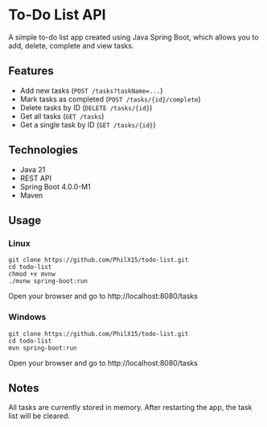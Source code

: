 # To-Do List API
A simple to-do list app created using Java Spring Boot, which allows you to add, delete, complete and view tasks.

## Features
- Add new tasks (`POST /tasks?taskName=...`)
- Mark tasks as completed (`POST /tasks/{id}/complete`)
- Delete tasks by ID (`DELETE /tasks/{id}`)
- Get all tasks (`GET /tasks`)
- Get a single task by ID (`GET /tasks/{id}`)

## Technologies
- Java 21
- REST API
- Spring Boot 4.0.0-M1
- Maven

## Usage
### Linux
```
git clone https://github.com/PhilX15/todo-list.git
cd todo-list
chmod +x mvnw
./mvnw spring-boot:run
```
Open your browser and go to http://localhost:8080/tasks
### Windows
```
git clone https://github.com/PhilX15/todo-list.git
cd todo-list
mvn spring-boot:run
```
Open your browser and go to http://localhost:8080/tasks

## Notes
All tasks are currently stored in memory. After restarting the app, the task list will be cleared.
